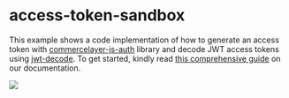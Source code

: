 # access-token-sandbox

This example shows a code implementation of how to generate an access token with [commercelayer-js-auth](https://github.com/commercelayer/commercelayer-js-auth) library and decode JWT access tokens using [jwt-decode](https://github.com/auth0/jwt-decode). To get started, kindly read [this comprehensive guide](https://docs.commercelayer.io/core/authentication) on our documentation.

![](https://www.datocms-assets.com/35053/1687960297-access-token-sandbox.png)
